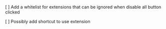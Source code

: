[ ] Add a whitelist for extensions that can be ignored when disable all button clicked

[ ] Possibly add shortcut to use extension
